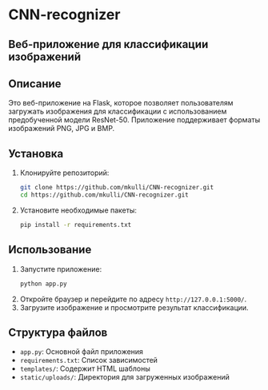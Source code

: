 # CNN-recognizer
## Веб-приложение для классификации изображений

## Описание
Это веб-приложение на Flask, которое позволяет пользователям загружать изображения для классификации с использованием предобученной модели ResNet-50. Приложение поддерживает форматы изображений PNG, JPG и BMP.

## Установка
1. Клонируйте репозиторий:
   ```bash
   git clone https://github.com/mkulli/CNN-recognizer.git
   cd https://github.com/mkulli/CNN-recognizer.git
   ```
2. Установите необходимые пакеты:
   ```bash
   pip install -r requirements.txt
   ```

## Использование
1. Запустите приложение:
   ```bash
   python app.py
   ```
2. Откройте браузер и перейдите по адресу `http://127.0.0.1:5000/`.
3. Загрузите изображение и просмотрите результат классификации.

## Структура файлов
- `app.py`: Основной файл приложения
- `requirements.txt`: Список зависимостей
- `templates/`: Содержит HTML шаблоны
- `static/uploads/`: Директория для загруженных изображений


